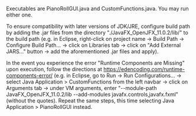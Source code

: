 Executables are PianoRollGUI.java and CustomFunctions.java. You may run either one.

To ensure compatibility with later versions of JDK/JRE, configure build path by adding the .jar files from the directory "./JavaFX_OpenJFX_11.0.2/lib/" to the build path (e.g. in Eclipse, right-click on project name -> Build Path -> Configure Build Path... -> click on Libraries tab -> click on "Add External JARS..." button -> add the aforementioned .jar files and apply).

In the event you experience the error "Runtime Components are Missing" upon execution, follow the directions at https://edencoding.com/runtime-components-error/ (e.g. in Eclipse, go to Run -> Run Configurations... -> select Java Application > CustomFunctions from the left navbar -> click on Arguments tab -> under VM arguments, enter "--module-path JavaFX_OpenJFX_11.0.2/lib --add-modules javafx.controls,javafx.fxml" (without the quotes). Repeat the same steps, this time selecting Java Application > PianoRollGUI instead.
